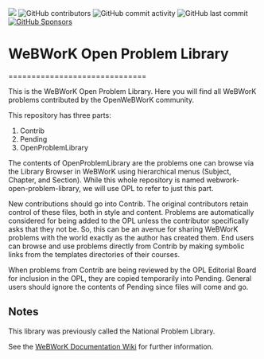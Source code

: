 [![](https://img.shields.io/badge/license-CC%20BY--NC--SA%203.0-blue)](https://creativecommons.org/licenses/by-nc-sa/3.0/)
![GitHub contributors](https://img.shields.io/github/contributors/openwebwork/webwork-open-problem-library)
![GitHub commit activity](https://img.shields.io/github/commit-activity/y/openwebwork/webwork-open-problem-library)
![GitHub last commit](https://img.shields.io/github/last-commit/openwebwork/webwork-open-problem-library)
[![GitHub Sponsors](https://img.shields.io/github/sponsors/openwebwork)](https://github.com/sponsors/openwebwork)

# WeBWorK Open Problem Library
==============================

This is the WeBWorK Open Problem Library.  Here you
will find all WeBWorK problems contributed by the OpenWeBWorK
community.

This repository has three parts:
  1. Contrib
  2. Pending
  3. OpenProblemLibrary

The contents of OpenProblemLibrary are the problems one can browse via the Library Browser in WeBWorK using hierarchical menus (Subject, Chapter, and Section).  While this whole repository is named webwork-open-problem-library, we will use OPL to refer to just this part.

New contributions should go into Contrib.  The original contributors retain control of these files, both in style and content.  Problems are automatically considered for being added to the OPL unless the contributor specifically asks that they not be.  So, this can be an avenue for sharing WeBWorK problems with the world exactly as the author has created them.  End users can browse and use problems directly from Contrib by making symbolic links from the templates directories of their courses.

When problems from Contrib are being reviewed by the OPL Editorial Board for inclusion in the OPL, they are copied temporarily into Pending.  General users should ignore the contents of Pending since files will come and go.


Notes
-----

This library was previously called the National Problem Library.

See the [WeBWorK Documentation Wiki](https://webwork.maa.org/wiki/Open_Problem_Library) for further information.

